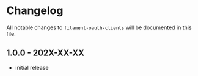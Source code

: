 # Changelog

All notable changes to `filament-oauth-clients` will be documented in this file.

## 1.0.0 - 202X-XX-XX

- initial release

